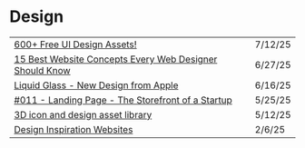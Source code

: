 # Design



|                                                                                                                                                          |         |
| -------------------------------------------------------------------------------------------------------------------------------------------------------- | ------- |
| [600+ Free UI Design Assets!](https://app.daily.dev/posts/600-free-ui-design-assets--0y2i3dm1a)                                                          | 7/12/25 |
| [15 Best Website Concepts Every Web Designer Should Know](https://app.daily.dev/posts/15-best-website-concepts-every-web-designer-should-know-ka0iigykm) | 6/27/25 |
| [Liquid Glass - New Design from Apple](https://www.youtube.com/watch?v=m6WMwSj_EbA)                                                                      | 6/16/25 |
| [#011 - Landing Page - The Storefront of a Startup](https://therift.news/p/011-how-to-build-a-landing-page-for-your-saas?ref=dailydev)                   | 5/25/25 |
| [3D icon and design asset library](https://app.daily.dev/posts/3d-icon-and-design-asset-library-eswkeeyqb)                                               | 5/12/25 |
| [Design Inspiration Websites](https://app.daily.dev/posts/design-inspiration-websites-scg7swv9h)                                                         | 2/6/25  |
